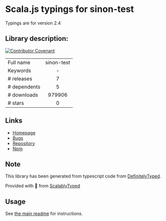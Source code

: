 
# Scala.js typings for sinon-test

Typings are for version 2.4

## Library description:
<a href="CODE_OF_CONDUCT.md"><img src="https://img.shields.io/badge/Contributor%20Covenant-v2.0%20adopted-ff69b4.svg" alt="Contributor Covenant" /></a>

|                    |                 |
| ------------------ | :-------------: |
| Full name          | sinon-test |
| Keywords           | - |
| # releases         | 7 |
| # dependents       | 5 |
| # downloads        | 979906 |
| # stars            | 0 |

## Links
- [Homepage](https://github.com/sinonjs/sinon-test#readme)
- [Bugs](https://github.com/sinonjs/sinon-test/issues)
- [Repository](https://github.com/sinonjs/sinon-test)
- [Npm](https://www.npmjs.com/package/sinon-test)
    


## Note
This library has been generated from typescript code from [DefinitelyTyped](https://definitelytyped.org).

Provided with :purple_heart: from [ScalablyTyped](https://github.com/oyvindberg/ScalablyTyped)

## Usage
See [the main readme](../../readme.md) for instructions.


